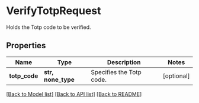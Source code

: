 # VerifyTotpRequest

Holds the Totp code to be verified.

## Properties
Name | Type | Description | Notes
------------ | ------------- | ------------- | -------------
**totp_code** | **str, none_type** | Specifies the Totp code. | [optional] 

[[Back to Model list]](../README.md#documentation-for-models) [[Back to API list]](../README.md#documentation-for-api-endpoints) [[Back to README]](../README.md)


